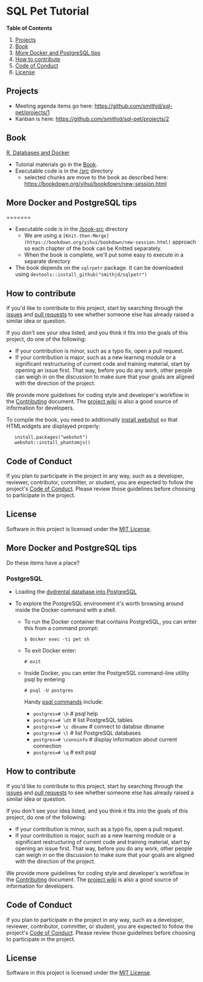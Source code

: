# SQL Pet Tutorial

**Table of Contents**

1. [Projects](#projects)
1. [Book](#book)
1. [More Docker and PostgreSQL tips](#more-docker-and-postgresql-tips)
1. [How to contribute](#how-to-contribute)
1. [Code of Conduct](#code-of-conduct)
1. [License](#license)

## Projects

* Meeting agenda items go here: https://github.com/smithjd/sql-pet/projects/1
* Kanban is here: https://github.com/smithjd/sql-pet/projects/2 

## Book
[R, Databases and Docker](https://smithjd.github.io/sql-pet/)

* Tutorial materials go in the [Book](https://smithjd.github.io/sql-pet/).
* Executable code is in the [/src](https://github.com/smithjd/sql-pet/tree/master/src) directory
  + selected chunks are move to the book as described here: https://bookdown.org/yihui/bookdown/new-session.html 

## More Docker and PostgreSQL tips 
=======

* Executable code is in the [/book-src](https://github.com/smithjd/sql-pet/tree/master/book-src) directory
  + We are using a `[Knit-then-Merge](https://bookdown.org/yihui/bookdown/new-session.html)` approach so each chapter of the book can be Knitted separately.  
  + When the book is complete, we'll put some easy to execute in a separate directory
* The book depends on the `sqlrpetr` package.  It can be downloaded using `devtools::install_github("smithjd/sqlpetr")`

## How to contribute
If you'd like to contribute to this project, start by searching through the [issues](https://github.com/smithjd/sql-pet/issues) and [pull requests](https://github.com/smithjd/sql-pet/pulls) to see whether someone else has already raised a similar idea or question.

If you don't see your idea listed, and you think it fits into the goals of this project, do one of the following:

* If your contribution is minor, such as a typo fix, open a pull request.
* If your contribution is major, such as a new learning module or a significant restructuring of current code and training material, start by opening an issue first. That way, before you do any work, other people can weigh in on the discussion to make sure that your goals are aligned with the direction of the project.

We provide more guidelines for coding style and developer's workflow in the [Contributing](https://github.com/smithjd/sql-pet/blob/master/Contributing.md) document. The [project wiki](https://github.com/smithjd/sql-pet/wiki) is also a good source of information for developers.

To compile the book, you need to additionally [install webshot](https://bookdown.org/yihui/bookdown/html-widgets.html) so that HTMLwidgets are displayed properly:

```
   install.packages("webshot")
   webshot::install_phantomjs()
```

## Code of Conduct
If you plan to participate in the project in any way, such as a developer, reviewer, contributor, committer, or student, you are expected to follow the project's [Code of Conduct](https://github.com/smithjd/sql-pet/blob/master/CODE_OF_CONDUCT.md). Please review those guidelines before choosing to participate in the project.

## License
Software in this project is licensed under the [MIT License](https://github.com/smithjd/sql-pet/blob/master/LICENSE).

## More Docker and PostgreSQL tips 

Do these items have a place?

### PostgreSQL
* Loading the [dvdrental database into PostgreSQL](http://www.postgresqltutorial.com/load-postgresql-sample-database/)
* To explore the PostgreSQL environment it's worth browsing around inside the Docker command with a shell.

  + To run the Docker container that contains PostgreSQL, you can enter this from a command prompt:

    `$ docker exec -ti pet sh`

  + To exit Docker enter:

    `# exit`

  + Inside Docker, you can enter the PostgreSQL command-line utility psql by entering 

    `# psql -U postgres`

    Handy [psql commands](https://gpdb.docs.pivotal.io/gs/43/pdf/PSQLQuickRef.pdf) include:

    + `postgres=# \h`          # psql help
    + `postgres=# \dt`         # list PostgreSQL tables
    + `postgres=# \c dbname`   # connect to databse dbname
    + `postgres=# \l`          # list PostgreSQL databases
    + `postgres=# \conninfo`   # display information about current connection
    + `postgres=# \q`          # exit psql

## How to contribute
If you'd like to contribute to this project, start by searching through the [issues](https://github.com/smithjd/sql-pet/issues) and [pull requests](https://github.com/smithjd/sql-pet/pulls) to see whether someone else has already raised a similar idea or question.

If you don't see your idea listed, and you think it fits into the goals of this project, do one of the following:

* If your contribution is minor, such as a typo fix, open a pull request.
* If your contribution is major, such as a new learning module or a significant restructuring of current code and training material, start by opening an issue first. That way, before you do any work, other people can weigh in on the discussion to make sure that your goals are aligned with the direction of the project.

We provide more guidelines for coding style and developer's workflow in the [Contributing](https://github.com/smithjd/sql-pet/blob/master/Contributing.md) document. The [project wiki](https://github.com/smithjd/sql-pet/wiki) is also a good source of information for developers.

## Code of Conduct
If you plan to participate in the project in any way, such as a developer, reviewer, contributor, committer, or student, you are expected to follow the project's [Code of Conduct](https://github.com/smithjd/sql-pet/blob/master/CODE_OF_CONDUCT.md). Please review those guidelines before choosing to participate in the project.

## License
Software in this project is licensed under the [MIT License](https://github.com/smithjd/sql-pet/blob/master/LICENSE).
